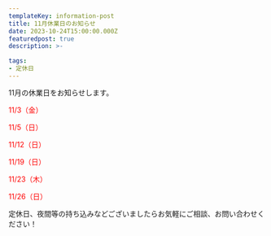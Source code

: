 ```yaml
---
templateKey: information-post
title: 11月休業日のお知らせ
date: 2023-10-24T15:00:00.000Z
featuredpost: true
description: >-

tags:
- 定休日
---
```


11月の休業日をお知らせします。

<span style="color: red;">11/3（金）</span>

<span style="color: red;">11/5（日）</span>

<span style="color: red;">11/12（日）</span>

<span style="color: red;">11/19（日）</span>

<span style="color: red;">11/23（木）</span>

<span style="color: red;">11/26（日）</span>



定休日、夜間等の持ち込みなどございましたらお気軽にご相談、お問い合わせください！

